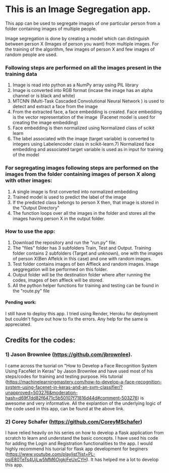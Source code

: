 # This is an Image Segregation app. 

This app can be used to segregate images of one particular person from a folder containing images of multiple people. 

Image segregation is done by creating a model which can distinguish between person X (Images of person you want) from multiple images.
For the training of the algorithm, few images of person X and few images of random people are used.  

### Following steps are performed on all the images present in the training data 

1) Image is read into python as a NumPy array using PIL library 
2) Image is converted into RGB format (incase the image has an alpha channel or is black and white)
3) MTCNN (Multi-Task Cascaded Convolutional Neural Network ) is used to detect and extract a face from the image
4) From the extracted face, a face embedding is created. Face embedding is the vector representation of the image  (Facenet model is used for creating the image embedding)
5) Face embedding is then normalized using Normalized class of scikit learn 
6) The label associated with the image (target variable) is converted to integers using Labelencoder class in scikit-learn.7) Normalized face embedding and associated target variable is used as in input for training of the model

### For segregating images following steps are performed on the images from the folder containing images of person X along with other images: 

1) A single image is first converted into normalized embedding
2) Trained model is used to predict the label of the image
3) If the predicted class belongs to person X then, that image is stored in the "Output Directory" 
4) The function loops over all the images in the folder and stores all the images having person X in the output folder. 


### How to use the app:
1) Download the repository and run the "run.py" file. 
2) The "files" folder has 3 subfolders Train, Test and Output. Training folder contains 2 subfolders (Target and unknown), one with the images of person X(Ben Affelck in this case) and one with random images.
3) Test folder contains images of ben Affleck and random images. Image seggregation will be performed on this folder. 
4) Output folder will be the destination folder where after running the codes, images of ben affleck will be stored. 
5) All the python helper functions for training and testing can be found in the "route.py" file 


#### Pending work: 
I still have to deploy this app. I tried using Render, Heroku for deployment but couldn't figure out how to fix the errors. Any help for the same is appreciated. 


## Credits for the codes:
### 1) Jason Brownlee (https://github.com/jbrownlee). 
I came across the tuorial on "How to Develop a Face Recognition System Using FaceNet in Keras" by Jason Brownlee and have used most of his steps/codes for training and testing purpose. His tutorial (https://machinelearningmastery.com/how-to-develop-a-face-recognition-system-using-facenet-in-keras-and-an-svm-classifier/?unapproved=503276&moderation-hash=d69f7dd82f6471c5b50107f71816d44d#comment-503276) is awesome and very informative. All the explantion of the underlying logic of the code used in this app, can be found at the above link. 

### 2) Corey Schafer (https://github.com/CoreyMSchafer) 
I have relied heavily on his series on how to develop a flask application from scratch to learn and understand the basic concepts. I have used his code for adding the Login and Registration functionalities to the app. I would highly recommend his tuorial for flask app development for beginers (https://www.youtube.com/playlist?list=PL-osiE80TeTs4UjLw5MM6OjgkjFeUxCYH). It has helped me a lot to develop this app. 
